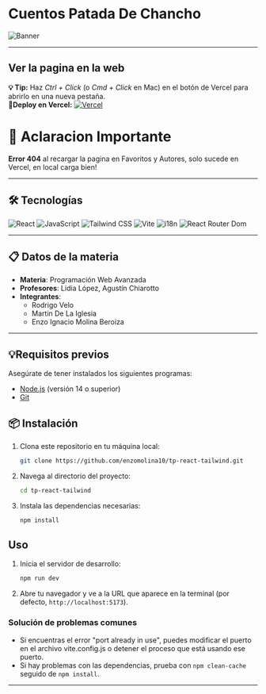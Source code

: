 # **Cuentos Patada De Chancho**

![Banner](https://img.shields.io/badge/React-PWA-red?style=for-the-badge&logo=react)

---
## **Ver la pagina en la web**
**💡 Tip:** Haz *Ctrl + Click* (o *Cmd + Click* en Mac) en el botón de Vercel para abrirlo en una nueva pestaña.  
**🚀Deploy en Vercel:** [![Vercel](https://img.shields.io/badge/Vercel-000000?style=for-the-badge&logo=vercel&logoColor=white)](https://tp-react-tailwind-six.vercel.app/)  

# **📌 Aclaracion Importante**
**Error 404** al recargar la pagina en Favoritos y Autores, solo sucede en Vercel, en local carga bien!

---

## **🛠 Tecnologías**

<div align="left">  
   <img src="https://img.shields.io/badge/React-61DAFB?style=for-the-badge&logo=react&logoColor=black" alt="React" />  
   <img src="https://img.shields.io/badge/JavaScript-F7DF1E?style=for-the-badge&logo=javascript&logoColor=black" alt="JavaScript" />
   <img src="https://img.shields.io/badge/Tailwind_CSS-06B6D4?style=for-the-badge&logo=tailwindcss&logoColor=white" alt="Tailwind CSS" />
   <img src="https://img.shields.io/badge/Vite-646CFF?style=for-the-badge&logo=vite&logoColor=white" alt="Vite" />
   <img src="https://img.shields.io/badge/i18n-26A69A?style=for-the-badge&logo=googletranslate&logoColor=white" alt="i18n" />
   <img src="https://img.shields.io/badge/React_Router_Dom-CA4245?style=for-the-badge&logo=reactrouter&logoColor=white" alt="React Router Dom" />
</div>

---

## **📋 Datos de la materia**

- **Materia**: Programación Web Avanzada
- **Profesores**: Lidia López, Agustín Chiarotto
- **Integrantes**:
  - Rodrigo Velo
  - Martin De La Iglesia
  - Enzo Ignacio Molina Beroiza

---

## 💡Requisitos previos

Asegúrate de tener instalados los siguientes programas:

- [Node.js](https://nodejs.org/) (versión 14 o superior)
- [Git](https://git-scm.com/)

## **📦 Instalación** 

1. Clona este repositorio en tu máquina local:
   ```bash
   git clone https://github.com/enzomolina10/tp-react-tailwind.git
   ```

2. Navega al directorio del proyecto:
   ```bash
   cd tp-react-tailwind
   ```

3. Instala las dependencias necesarias:
   ```bash
   npm install
   ```


## Uso

1. Inicia el servidor de desarrollo:
   ```bash
   npm run dev
   ```

2. Abre tu navegador y ve a la URL que aparece en la terminal (por defecto, `http://localhost:5173`).

### Solución de problemas comunes
- Si encuentras el error "port already in use", puedes modificar el puerto en el archivo vite.config.js o detener el proceso que está usando ese puerto.
- Si hay problemas con las dependencias, prueba con `npm clean-cache` seguido de `npm install`.

---
